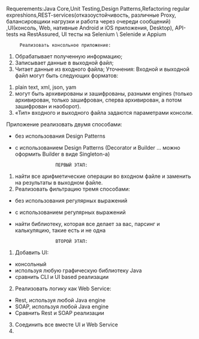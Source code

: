Requerements:Java Core,Unit Testing,Design Patterns,Refactoring
regular expreshions,REST-services(отказоустойчивость, различные Proxy,
 балансировщики нагрузки и работа через очереди сообщений)
 ,UI(консоль, Web, нативные Android и iOS приложения, Desktop),
 API-tests на RestAssured,
UI тесты на Selenium \ Selenide и Appium

         Реализовать консольное приложение:

1. Обрабатывает полученную информацию;
2. Записывает данные в выходной файл;
3. Читает данные из входного файла;
Уточнения:
   Входной и выходной файл могут быть следующих форматов:
  1) plain text, xml, json, yam
  2) могут быть архивированы и зашифрованы, разными engines (только архивирован,
   только зашифрован, сперва архивирован, а потом зашифрован и наоборот).
  3) «Тип» входного и выходного файла задаются параметрами консоли.


Приложение реализовать двумя способами: 
* без использования Design Patterns
*  c использованием Design Patterns (Decorator и Builder … можно оформить 
Builder в виде Singleton-а)
     
                      ПЕРВЫЙ ЭТАП:
1) найти все арифметические операции во входном файле и заменить
на результаты в выходном файле.
2) Реализовать фильтрацию тремя способами:
* без использования регулярных выражений 
* с использованием регулярных выражений
* найти библиотеку, которая все делает за вас, парсинг и калькуляцию, такие есть и не одна
   
                     ВТОРОЙ ЭТАП:
1) Добавить UI:
* консольный
* используя любую графическую библиотеку Java
*  сравнить CLI и UI based реализации
2) Реализовать логику как Web Service:
* Rest, используя любой Java engine
*  SOAP, используя любой Java engine
* Сравнить Rest и SOAP реализации
3) Соединить все вместе UI и Web Service
4) 

